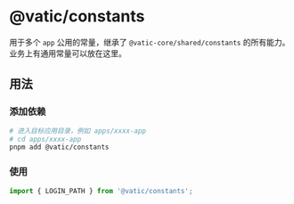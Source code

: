 # @vatic/constants

用于多个 `app` 公用的常量，继承了 `@vatic-core/shared/constants` 的所有能力。业务上有通用常量可以放在这里。

## 用法

### 添加依赖

```bash
# 进入目标应用目录，例如 apps/xxxx-app
# cd apps/xxxx-app
pnpm add @vatic/constants
```

### 使用

```ts
import { LOGIN_PATH } from '@vatic/constants';
```
